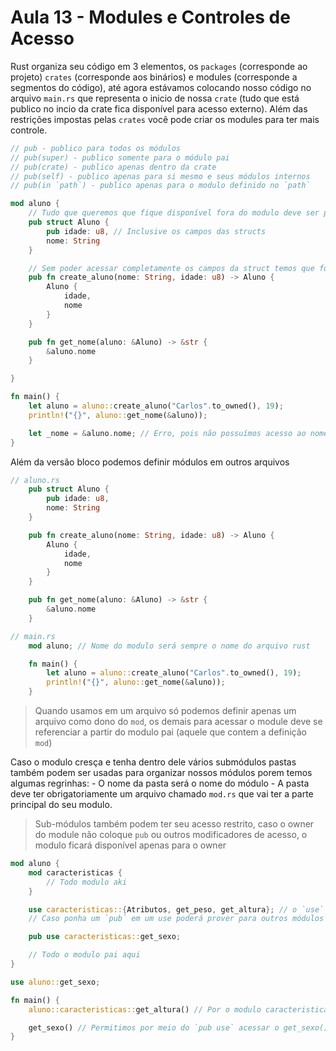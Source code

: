 # Aula 13 - Modules e Controles de Acesso

Rust organiza seu código em 3 elementos, os `packages` (corresponde ao projeto) `crates` (corresponde aos binários) e modules (corresponde a segmentos do código), até agora estávamos colocando nosso código no arquivo `main.rs` que representa o inicio de nossa `crate` (tudo que está publico no incio da crate fica disponível para acesso externo). Além das restrições impostas pelas `crates` você pode criar os modules para ter mais controle.

```rs
// pub - publico para todos os módulos
// pub(super) - publico somente para o módulo pai
// pub(crate) - publico apenas dentro da crate
// pub(self) - publico apenas para si mesmo e seus módulos internos
// pub(in `path`) - publico apenas para o modulo definido no `path`

mod aluno {
    // Tudo que queremos que fique disponível fora do modulo deve ser posto como publico
    pub struct Aluno {
        pub idade: u8, // Inclusive os campos das structs
        nome: String
    }

    // Sem poder acessar completamente os campos da struct temos que fornecer uma ferramenta publica, caso ainda queremos criar ela fora do modulo
    pub fn create_aluno(nome: String, idade: u8) -> Aluno {
        Aluno {
            idade,
            nome
        }
    }

    pub fn get_nome(aluno: &Aluno) -> &str {
        &aluno.nome
    }

}

fn main() {
    let aluno = aluno::create_aluno("Carlos".to_owned(), 19);
    println!("{}", aluno::get_nome(&aluno));

    let _nome = &aluno.nome; // Erro, pois não possuímos acesso ao nome
}
```

Além da versão bloco podemos definir módulos em outros arquivos

```rs
// aluno.rs
    pub struct Aluno {
        pub idade: u8,
        nome: String
    }

    pub fn create_aluno(nome: String, idade: u8) -> Aluno {
        Aluno {
            idade,
            nome
        }
    }

    pub fn get_nome(aluno: &Aluno) -> &str {
        &aluno.nome
    }

// main.rs
    mod aluno; // Nome do modulo será sempre o nome do arquivo rust

    fn main() {
        let aluno = aluno::create_aluno("Carlos".to_owned(), 19);
        println!("{}", aluno::get_nome(&aluno));
    }
```

> Quando usamos em um arquivo só podemos definir apenas um arquivo como dono do `mod`, os demais para acessar o module deve se referenciar a partir do modulo pai (aquele que contem a definição `mod`)

Caso o modulo cresça e tenha dentro dele vários submódulos pastas também podem ser usadas para organizar nossos módulos porem temos algumas regrinhas: - O nome da pasta será o nome do módulo - A pasta deve ter obrigatoriamente um arquivo chamado `mod.rs` que vai ter a parte principal do seu modulo.

> Sub-módulos também podem ter seu acesso restrito, caso o owner do module não coloque `pub` ou outros modificadores de acesso, o modulo ficará disponível apenas para o owner

```rs
mod aluno {
    mod caracteristicas {
        // Todo modulo aki
    }

    use caracteristicas::{Atributos, get_peso, get_altura}; // o `use` pode importar o conteúdo de um module para que não precisamos ficar usando ::
    // Caso ponha um `pub` em um use poderá prover para outros módulos acesso mais restritivo a itens do modulo em questão, permitindo que somente os itens do `use` seja exportado

    pub use caracteristicas::get_sexo;

    // Todo o modulo pai aqui
}

use aluno::get_sexo;

fn main() {
    aluno::caracteristicas::get_altura() // Por o modulo caracteristicas não esta publico esse acesso é invalido

    get_sexo() // Permitimos por meio do `pub use` acessar o get_sexo()
}
```
